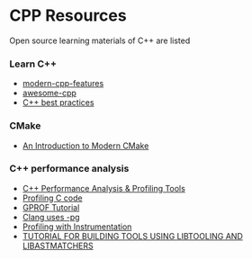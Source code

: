 CPP Resources
=============

Open source learning materials of C++ are listed
### Learn C++

- [modern-cpp-features](https://github.com/AnthonyCalandra/modern-cpp-features)
- [awesome-cpp](https://github.com/fffaraz/awesome-cpp)
- [C++ best practices](https://lefticus.gitbooks.io/cpp-best-practices/content/02-Use_the_Tools_Available.html)

### CMake

- [An Introduction to Modern CMake](https://cliutils.gitlab.io/modern-cmake/)

### C++ performance analysis

- [C++ Performance Analysis & Profiling Tools](https://kusemanohar.wordpress.com/2012/08/13/c-performance-analysis-profiling-tools/)
- [Profiling C code](http://cmdlinelinux.blogspot.com/2018/04/profiling-c-code-with-clang-using.html)
- [GPROF Tutorial](https://www.thegeekstuff.com/2012/08/gprof-tutorial/)
- [Clang uses -pg](https://clang.llvm.org/docs/ClangCommandLineReference.html#cmdoption-clang-pg)
- [Profiling with Instrumentation](https://clang.llvm.org/docs/UsersManual.html#profiling-with-instrumentation)
- [TUTORIAL FOR BUILDING TOOLS USING LIBTOOLING AND LIBASTMATCHERS](https://clang.llvm.org/docs/LibASTMatchersTutorial.html)

